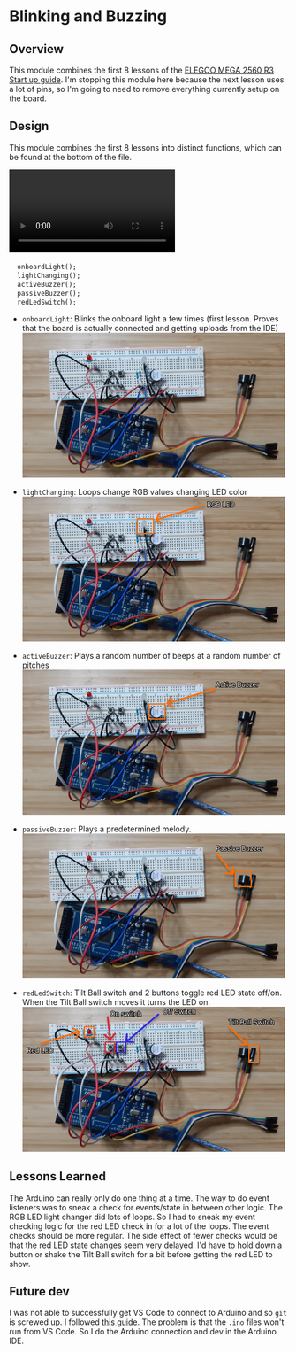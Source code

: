 # Blinking and Buzzing

## Overview

This module combines the first 8 lessons of the [ELEGOO MEGA 2560 R3](https://www.amazon.com/ELEGOO-Project-Starter-Compatible-Arduino/dp/B09RDZBY9G?pd_rd_w=1u9gO&content-id=amzn1.sym.ef24cbd7-1c36-4cb3-88ef-bbe71c4409d0&pf_rd_p=ef24cbd7-1c36-4cb3-88ef-bbe71c4409d0&pf_rd_r=V9570KNWAYQ68ZGVH45E&pd_rd_wg=ja2tC&pd_rd_r=5e609cbb-0d72-4dd5-a34e-a091f188b2d2&ref_=sspa_dk_rhf_cart_pt_sub_0&spLa=ZW5jcnlwdGVkUXVhbGlmaWVyPUEzNlk3UjVZTkhHT0JVJmVuY3J5cHRlZElkPUEwNzU0OTg4M05NMVhETDY0MDhWWiZlbmNyeXB0ZWRBZElkPUExMDIwMzM5MklDSlU0OFNDT0dYSyZ3aWRnZXROYW1lPXNwX3JoZl9jYXJ0JmFjdGlvbj1jbGlja1JlZGlyZWN0JmRvTm90TG9nQ2xpY2s9dHJ1ZQ&th=1) [Start up guide](https://images-na.ssl-images-amazon.com/images/I/D1oC-c3G5TS.pdf). I'm stopping this module here because the next lesson uses a lot of pins, so I'm going to need to remove everything currently setup on the board.

## Design

This module combines the first 8 lessons into distinct functions, which can be found at the bottom of the file.

![](https://randommedia.blob.core.windows.net/newcontainer/blinking-buzzing-tour.mp4)

```
  onboardLight();
  lightChanging();
  activeBuzzer();
  passiveBuzzer();
  redLedSwitch();
```

- `onboardLight`: Blinks the onboard light a few times (first lesson. Proves that the board is actually connected and getting uploads from the IDE)<br />
  ![](./assets/onboard-light.png)

- `lightChanging`: Loops change RGB values changing LED color<br />
  ![](./assets/rgb-led.png)

- `activeBuzzer`: Plays a random number of beeps at a random number of pitches<br />
  ![](./assets/active-buzzer.png)

- `passiveBuzzer`: Plays a predetermined melody.<br />
  ![](./assets/passive-buzzer.png)

- `redLedSwitch`: Tilt Ball switch and 2 buttons toggle red LED state off/on. When the Tilt Ball switch moves it turns the LED on.<br />
  ![](./assets/red-led.png)

## Lessons Learned

The Arduino can really only do one thing at a time. The way to do event listeners was to sneak a check for events/state in between other logic. The RGB LED light changer did lots of loops. So I had to sneak my event checking logic for the red LED check in for a lot of the loops. The event checks should be more regular. The side effect of fewer checks would be that the red LED state changes seem very delayed. I'd have to hold down a button or shake the Tilt Ball switch for a bit before getting the red LED to show.

## Future dev

I was not able to successfully get VS Code to connect to Arduino and so `git` is screwed up. I followed [this guide](https://blog.devgenius.io/visual-studio-code-arduino-configuration-and-import-solution-a5f188a0cfd0). The problem is that the `.ino` files won't run from VS Code. So I do the Arduino connection and dev in the Arduino IDE.
